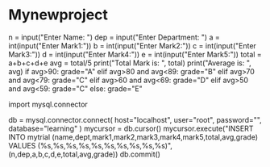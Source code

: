 # Mynewproject
n = input("Enter Name: ")
dep = input("Enter Department: ")
a = int(input("Enter Mark1:"))
b = int(input("Enter Mark2:"))
c = int(input("Enter Mark3:"))
d = int(input("Enter Mark4:"))
e = int(input("Enter Mark5:"))
total = a+b+c+d+e
avg = total/5
print("Total Mark is: ", total)
print("Average is: ", avg)
if avg>90:
    grade="A"
elif avg>80 and avg<89:
    grade="B"
elif avg>70 and avg<79:
    grade="C"
elif avg>60 and avg<69:
    grade="D"
elif avg>50 and avg<59:
    grade="C"
else:
    grade="E"

import mysql.connector

db = mysql.connector.connect(
    host="localhost",
    user="root",
    password="",
    database="learning"
)
mycursor = db.cursor()
mycursor.execute("INSERT INTO mytrial (name,dept,mark1,mark2,mark3,mark4,mark5,total,avg,grade) VALUES (%s,%s,%s,%s,%s,%s,%s,%s,%s,%s)",(n,dep,a,b,c,d,e,total,avg,grade))
db.commit()